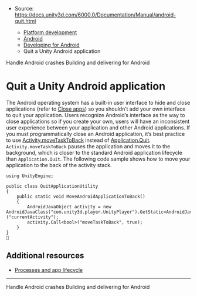 * Source: https://docs.unity3d.com/6000.0/Documentation/Manual/android-quit.html

  * [Platform development ](https://docs.unity3d.com/6000.0/Documentation/Manual/PlatformSpecific.html)
  * [Android](https://docs.unity3d.com/6000.0/Documentation/Manual/android.html)
  * [Developing for Android](https://docs.unity3d.com/6000.0/Documentation/Manual/android-developing.html)
  * Quit a Unity Android application


[](https://docs.unity3d.com/6000.0/Documentation/Manual/android-handle-crashes.html)
Handle Android crashes
[](https://docs.unity3d.com/6000.0/Documentation/Manual/android-building-and-delivering.html)
Building and delivering for Android
# Quit a Unity Android application
The Android operating system has a built-in user interface to hide and close applications (refer to [Close apps](https://support.google.com/android/answer/9079646?hl=en-GB#zippy=%2Cclose-apps)) so you shouldn’t add your own interface to quit your application. Users recognize Android’s interface as the way to close applications so if you create your own, users will have an inconsistent user experience between your application and other Android applications. If you must programmatically close an Android application, it’s best practice to use [Activity.moveTaskToBack](https://developer.android.com/reference/android/app/Activity#moveTaskToBack\(boolean\)) instead of [Application.Quit](https://docs.unity3d.com/6000.0/Documentation/ScriptReference/Application.Quit.html). `Activity.moveTaskToBack` pauses the application and moves it to the background, which is closer to the standard Android application lifecycle than `Application.Quit`.
The following code sample shows how to move your application to the back of the activity stack.
```
using UnityEngine;

public class QuitApplicationUtility
{
    public static void MoveAndroidApplicationToBack()
    {
        AndroidJavaObject activity = new AndroidJavaClass("com.unity3d.player.UnityPlayer").GetStatic<AndroidJavaObject>("currentActivity");
        activity.Call<bool>("moveTaskToBack", true);
    }
}

```

## Additional resources
  * [Processes and app lifecycle](https://developer.android.com/guide/components/activities/process-lifecycle)


* * *
[](https://docs.unity3d.com/6000.0/Documentation/Manual/android-handle-crashes.html)
Handle Android crashes
[](https://docs.unity3d.com/6000.0/Documentation/Manual/android-building-and-delivering.html)
Building and delivering for Android
